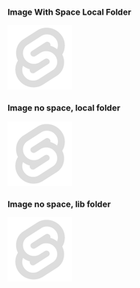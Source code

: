 
### Image With Space Local Folder
![abc](./img%20with%20space.png)

### Image no space, local folder
![abc](./img.png)

### Image no space, lib folder
![abc](../lib/images/img.png)
